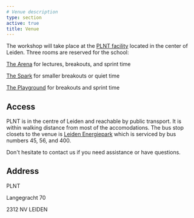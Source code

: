 ```yaml
---
# Venue description
type: section
active: true
title: Venue
---
```


The workshop will take place at the [PLNT facility](https://plnt.nl) located in the center of Leiden. Three rooms are reserved for the school:

[The Arena](https://plnt.nl/en/Bookings/the-arena/) for lectures, breakouts, and sprint time

[The Spark](https://plnt.nl/en/Bookings/the-spark/) for smaller breakouts or quiet time

[The Playground](https://plnt.nl/en/Bookings/the-playground/) for breakouts and sprint time

[<i class="fa-solid fa-map-location-dot" style="font-size:48px;"></i>](https://maps.app.goo.gl/2Hxd3dhDAkFKjmGw9)

## Access

PLNT is in the centre of Leiden and reachable by public transport. It is within walking distance from most of the accomodations. The bus stop closets to the venue is [Leiden Energiepark](https://maps.app.goo.gl/ie12ehTRnkrovQN88) which is serviced by bus numbers 45, 56, and 400.

Don't hesitate to contact us if you need assistance or have questions.

## Address

PLNT

Langegracht 70

2312 NV LEIDEN

[<i class="fa-solid fa-map-location-dot" style="font-size:48px;"></i>](https://maps.app.goo.gl/2Hxd3dhDAkFKjmGw9)
